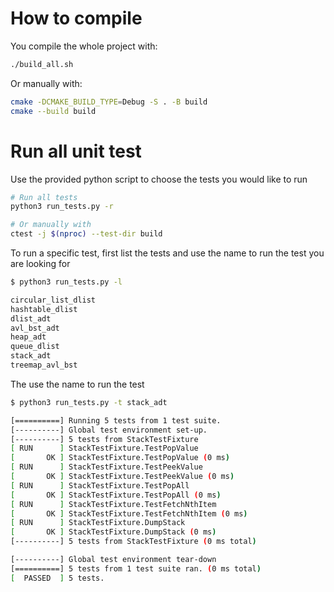 # How to compile
You compile the whole project with:
```bash
./build_all.sh
```

Or manually with:
```bash
cmake -DCMAKE_BUILD_TYPE=Debug -S . -B build
cmake --build build
```
# Run all unit test
Use the provided python script to choose the tests you would like to run

```bash
# Run all tests
python3 run_tests.py -r

# Or manually with
ctest -j $(nproc) --test-dir build
```

To run a specific test, first list the tests and use the name to run 
the test you are looking for
```bash
$ python3 run_tests.py -l 

circular_list_dlist
hashtable_dlist
dlist_adt
avl_bst_adt
heap_adt
queue_dlist
stack_adt
treemap_avl_bst
```

The use the name to run the test
```bash
$ python3 run_tests.py -t stack_adt 

[==========] Running 5 tests from 1 test suite.
[----------] Global test environment set-up.
[----------] 5 tests from StackTestFixture
[ RUN      ] StackTestFixture.TestPopValue
[       OK ] StackTestFixture.TestPopValue (0 ms)
[ RUN      ] StackTestFixture.TestPeekValue
[       OK ] StackTestFixture.TestPeekValue (0 ms)
[ RUN      ] StackTestFixture.TestPopAll
[       OK ] StackTestFixture.TestPopAll (0 ms)
[ RUN      ] StackTestFixture.TestFetchNthItem
[       OK ] StackTestFixture.TestFetchNthItem (0 ms)
[ RUN      ] StackTestFixture.DumpStack
[       OK ] StackTestFixture.DumpStack (0 ms)
[----------] 5 tests from StackTestFixture (0 ms total)

[----------] Global test environment tear-down
[==========] 5 tests from 1 test suite ran. (0 ms total)
[  PASSED  ] 5 tests.
```

